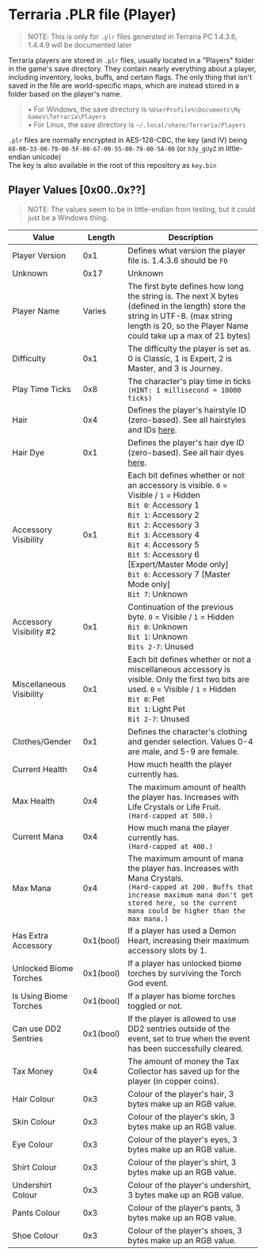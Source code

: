 # Terraria .PLR file (Player)

> NOTE: This is only for `.plr` files generated in Terraria PC 1.4.3.6, 1.4.4.9 will be documented later  

Terraria players are stored in `.plr` files, usually located in a "Players" folder in the game's save directory. They contain nearly everything about a player, including inventory, looks, buffs, and certain flags. The only thing that isn't saved in the file are world-specific maps, which are instead stored in a folder based on the player's name.

> • For Windows, the save directory is `%UserProfile%\Documents\My Games\Terraria\Players`  
> • For Linux, the save directory is `~/.local/share/Terraria/Players`  

`.plr` files are normally encrypted in AES-128-CBC, the key (and IV) being `68-00-33-00-79-00-5F-00-67-00-55-00-79-00-5A-00` (or `h3y_gUyZ` in little-endian unicode)  
The key is also available in the root of this repository as `key.bin`

## Player Values [0x00..0x??]

> NOTE: The values seem to be in little-endian from testing, but it could just be a Windows thing.  

| Value                    | Length    | Description                                                                                                                                                                                                                                                                                                                            |
| ------------------------ | --------- | -------------------------------------------------------------------------------------------------------------------------------------------------------------------------------------------------------------------------------------------------------------------------------------------------------------------------------------- |
| Player Version           | 0x1       | Defines what version the player file is. 1.4.3.6 should be `F0`                                                                                                                                                                                                                                                                        |
| Unknown                  | 0x17      | Unknown                                                                                                                                                                                                                                                                                                                                |
| Player Name              | Varies    | The first byte defines how long the string is. The next X bytes (defined in the length) store the string in UTF-8. (max string length is 20, so the Player Name could take up a max of 21 bytes)                                                                                                                                       |
| Difficulty               | 0x1       | The difficulty the player is set as. 0 is Classic, 1 is Expert, 2 is Master, and 3 is Journey.                                                                                                                                                                                                                                         |
| Play Time Ticks          | 0x8       | The character's play time in ticks `(HINT: 1 millisecond = 10000 ticks)`                                                                                                                                                                                                                                                               |
| Hair                     | 0x4       | Defines the player's hairstyle ID (zero-based). See all hairstyles and IDs [here](https://terraria.wiki.gg/wiki/Hairstyles).                                                                                                                                                                                                           |
| Hair Dye                 | 0x1       | Defines the player's hair dye ID (zero-based). See all hair dyes [here](https://terraria.wiki.gg/wiki/Hair_Dyes#Types).                                                                                                                                                                                                                |
| Accessory Visibility     | 0x1       | Each bit defines whether or not an accessory is visible. `0` = Visible / `1` = Hidden<br/>`Bit 0`: Accessory 1<br/>`Bit 1`: Accessory 2<br/>`Bit 2`: Accessory 3<br/>`Bit 3`: Accessory 4<br/>`Bit 4`: Accessory 5<br/>`Bit 5`: Accessory 6 [Expert/Master Mode only]<br/>`Bit 6`: Accessory 7 [Master Mode only]<br/>`Bit 7`: Unknown |
| Accessory Visibility #2  | 0x1       | Continuation of the previous byte. `0` = Visible / `1` = Hidden<br/>`Bit 0`: Unknown<br/>`Bit 1`: Unknown<br/>`Bits 2-7`: Unused                                                                                                                                                                                                       |
| Miscellaneous Visibility | 0x1       | Each bit defines whether or not a miscellaneous accessory is visible. Only the first two bits are used. `0` = Visible / `1` = Hidden<br/>`Bit 0`: Pet<br/>`Bit 1`: Light Pet<br/>`Bit 2-7`: Unused                                                                                                                                     |
| Clothes/Gender           | 0x1       | Defines the character's clothing and gender selection. Values 0-4 are male, and 5-9 are female.                                                                                                                                                                                                                                        |
| Current Health           | 0x4       | How much health the player currently has.                                                                                                                                                                                                                                                                                              |
| Max Health               | 0x4       | The maximum amount of health the player has. Increases with Life Crystals or Life Fruit.<br/>`(Hard-capped at 500.)`                                                                                                                                                                                                                   |
| Current Mana             | 0x4       | How much mana the player currently has.<br/>`(Hard-capped at 400.)`                                                                                                                                                                                                                                                                    |
| Max Mana                 | 0x4       | The maximum amount of mana the player has. Increases with Mana Crystals.<br/>`(Hard-capped at 200. Buffs that increase maximum mana don't get stored here, so the current mana could be higher than the max mana.)`                                                                                                                    |
| Has Extra Accessory      | 0x1(bool) | If a player has used a Demon Heart, increasing their maximum accessory slots by 1.                                                                                                                                                                                                                                                     |
| Unlocked Biome Torches   | 0x1(bool) | If a player has unlocked biome torches by surviving the Torch God event.                                                                                                                                                                                                                                                               |
| Is Using Biome Torches   | 0x1(bool) | If a player has biome torches toggled or not.                                                                                                                                                                                                                                                                                          |
| Can use DD2 Sentries     | 0x1(bool) | If the player is allowed to use DD2 sentries outside of the event, set to true when the event has been successfully cleared.                                                                                                                                                                                                           |
| Tax Money                | 0x4       | The amount of money the Tax Collector has saved up for the player (in copper coins).                                                                                                                                                                                                                                                   |
| Hair Colour              | 0x3       | Colour of the player's hair, 3 bytes make up an RGB value.                                                                                                                                                                                                                                                                             |
| Skin Colour              | 0x3       | Colour of the player's skin, 3 bytes make up an RGB value.                                                                                                                                                                                                                                                                             |
| Eye Colour               | 0x3       | Colour of the player's eyes, 3 bytes make up an RGB value.                                                                                                                                                                                                                                                                             |
| Shirt Colour             | 0x3       | Colour of the player's shirt, 3 bytes make up an RGB value.                                                                                                                                                                                                                                                                            |
| Undershirt Colour        | 0x3       | Colour of the player's undershirt, 3 bytes make up an RGB value.                                                                                                                                                                                                                                                                       |
| Pants Colour             | 0x3       | Colour of the player's pants, 3 bytes make up an RGB value.                                                                                                                                                                                                                                                                            |
| Shoe Colour              | 0x3       | Colour of the player's shoes, 3 bytes make up an RGB value.                                                                                                                                                                                                                                                                            |
